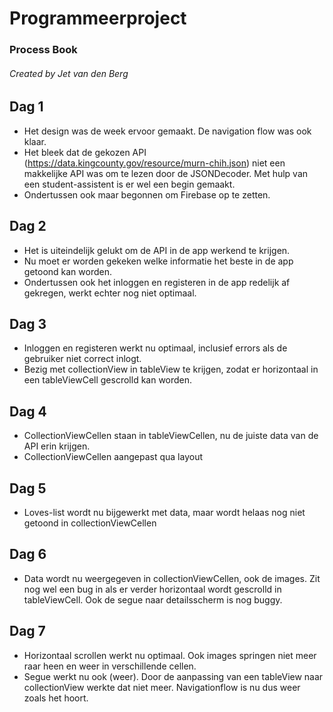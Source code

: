 # Programmeerproject

### Process Book
###### Created by Jet van den Berg

## Dag 1
* Het design was de week ervoor gemaakt. De navigation flow was ook klaar. 
* Het bleek dat de gekozen API (https://data.kingcounty.gov/resource/murn-chih.json) niet een makkelijke API was om te lezen door de JSONDecoder. Met hulp van een student-assistent is er wel een begin gemaakt. 
* Ondertussen ook maar begonnen om Firebase op te zetten.

## Dag 2
* Het is uiteindelijk gelukt om de API in de app werkend te krijgen. 
* Nu moet er worden gekeken welke informatie het beste in de app getoond kan worden. 
* Ondertussen ook het inloggen en registeren in de app redelijk af gekregen, werkt echter nog niet optimaal.

## Dag 3
* Inloggen en registeren werkt nu optimaal, inclusief errors als de gebruiker niet correct inlogt.
* Bezig met collectionView in tableView te krijgen, zodat er horizontaal in een tableViewCell gescrolld kan worden.

## Dag 4
* CollectionViewCellen staan in tableViewCellen, nu de juiste data van de API erin krijgen.
* CollectionViewCellen aangepast qua layout

## Dag 5
* Loves-list wordt nu bijgewerkt met data, maar wordt helaas nog niet getoond in collectionViewCellen

## Dag 6
* Data wordt nu weergegeven in collectionViewCellen, ook de images. Zit nog wel een bug in als er verder horizontaal wordt gescrolld in tableViewCell. Ook de segue naar detailsscherm is nog buggy.

## Dag 7
* Horizontaal scrollen werkt nu optimaal. Ook images springen niet meer raar heen en weer in verschillende cellen.
* Segue werkt nu ook (weer). Door de aanpassing van een tableView naar collectionView werkte dat niet meer. Navigationflow is nu dus weer zoals het hoort.
